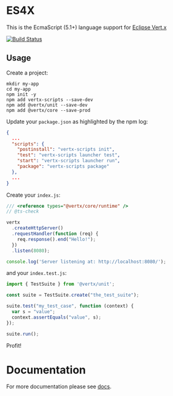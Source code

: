 # ES4X

This is the EcmaScript (5.1+) language support for [Eclipse Vert.x](http://vertx.io)

[![Build Status](https://travis-ci.org/reactiverse/es4x.svg?branch=develop)](https://travis-ci.org/reactiverse/es4x)

## Usage

Create a project:

```
mkdir my-app
cd my-app
npm init -y
npm add vertx-scripts --save-dev
npm add @vertx/unit --save-dev
npm add @vertx/core --save-prod
```

Update your `package.json` as highlighted by the npm log:

```json
{
  ...
  "scripts": {
    "postinstall": "vertx-scripts init",
    "test": "vertx-scripts launcher test",
    "start": "vertx-scripts launcher run",
    "package": "vertx-scripts package"
  },
  ...
}
``` 

Create your `index.js`:

```js
/// <reference types="@vertx/core/runtime" />
// @ts-check

vertx
  .createHttpServer()
  .requestHandler(function (req) {
    req.response().end("Hello!");
  })
  .listen(8080);

console.log('Server listening at: http://localhost:8080/');
```

and your `index.test.js`:

```js
import { TestSuite } from '@vertx/unit';

const suite = TestSuite.create("the_test_suite");

suite.test("my_test_case", function (context) {
  var s = "value";
  context.assertEquals("value", s);
});

suite.run();
```

Profit!

# Documentation

For more documentation please see [docs](./docs).
